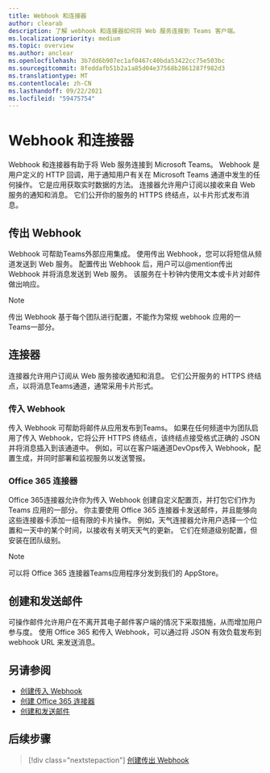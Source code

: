 ```yaml
---
title: Webhook 和连接器
author: clearab
description: 了解 webhook 和连接器如何将 Web 服务连接到 Teams 客户端。
ms.localizationpriority: medium
ms.topic: overview
ms.author: anclear
ms.openlocfilehash: 3b7dd6b907ec1af0467c40bda53422cc75e503bc
ms.sourcegitcommit: 8feddafb51b2a1a85d04e37568b2861287f982d3
ms.translationtype: MT
ms.contentlocale: zh-CN
ms.lasthandoff: 09/22/2021
ms.locfileid: "59475754"
---
```

# <a name="webhooks-and-connectors"></a>Webhook 和连接器

Webhook 和连接器有助于将 Web 服务连接到 Microsoft Teams。 Webhook 是用户定义的 HTTP 回调，用于通知用户有关在 Microsoft Teams 通道中发生的任何操作。 它是应用获取实时数据的方法。 连接器允许用户订阅以接收来自 Web 服务的通知和消息。 它们公开你的服务的 HTTPS 终结点，以卡片形式发布消息。

## <a name="outgoing-webhooks"></a>传出 Webhook

Webhook 可帮助Teams外部应用集成。 使用传出 Webhook，您可以将短信从频道发送到 Web 服务。 配置传出 Webhook 后，用户可以@mention传出 Webhook 并将消息发送到 Web 服务。 该服务在十秒钟内使用文本或卡片对邮件做出响应。

> [!NOTE]
> 传出 Webhook 基于每个团队进行配置，不能作为常规 webhook 应用的一Teams一部分。

## <a name="connectors"></a>连接器

连接器允许用户订阅从 Web 服务接收通知和消息。 它们公开服务的 HTTPS 终结点，以将消息Teams通道，通常采用卡片形式。

### <a name="incoming-webhooks"></a>传入 Webhook

传入 Webhook 可帮助将邮件从应用发布到Teams。 如果在任何频道中为团队启用了传入 Webhook，它将公开 HTTPS 终结点，该终结点接受格式正确的 JSON 并将消息插入到该通道中。 例如，可以在客户端通道DevOps传入 Webhook，配置生成，并同时部署和监视服务以发送警报。

### <a name="office-365-connectors"></a>Office 365 连接器

Office 365连接器允许你为传入 Webhook 创建自定义配置页，并打包它们作为 Teams 应用的一部分。 你主要使用 Office 365 连接器卡发送邮件，并且能够向这些连接器卡添加一组有限的卡片操作。 例如，天气连接器允许用户选择一个位置和一天中的某个时间，以接收有关明天天气的更新。 它们在频道级别配置，但安装在团队级别。

> [!NOTE]
> 可以将 Office 365 连接器Teams应用程序分发到我们的 AppStore。

## <a name="create-and-send-messages"></a>创建和发送邮件

可操作邮件允许用户在不离开其电子邮件客户端的情况下采取措施，从而增加用户参与度。 使用 Office 365 和传入 Webhook，可以通过将 JSON 有效负载发布到 webhook URL 来发送消息。

## <a name="see-also"></a>另请参阅

* [创建传入 Webhook](~/webhooks-and-connectors/how-to/add-incoming-webhook.md)
* [创建 Office 365 连接器](~/webhooks-and-connectors/how-to/connectors-creating.md)
* [创建和发送邮件](~/webhooks-and-connectors/how-to/connectors-using.md)

## <a name="next-step"></a>后续步骤

> [!div class="nextstepaction"]
> [创建传出 Webhook](~/webhooks-and-connectors/how-to/add-outgoing-webhook.md)

